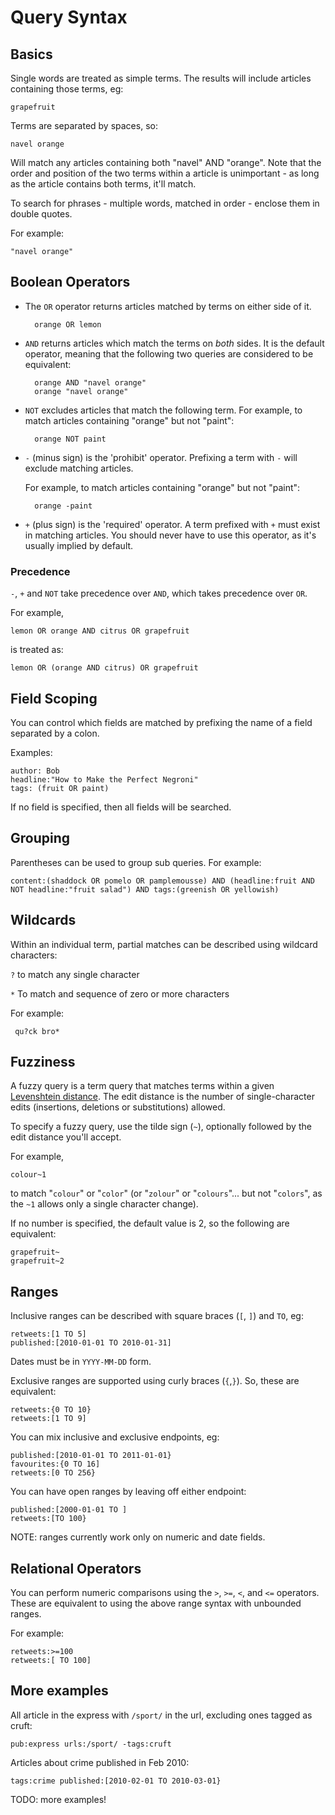 # Query Syntax

## Basics

Single words are treated as simple terms. The results will include
articles containing those terms, eg:

    grapefruit

Terms are separated by spaces, so:

    navel orange

Will match any articles containing both "navel" AND "orange". Note that the
order and position of the two terms within a article is unimportant - as
long as the article contains both terms, it'll match.


To search for phrases - multiple words, matched in order - enclose them in
double quotes.

For example:

    "navel orange"

## Boolean Operators

* The `OR` operator returns articles matched by terms on either side of it.

        orange OR lemon

* `AND` returns articles which match the terms on *both* sides.
  It is the default operator, meaning that the following two queries are
  considered to be equivalent:

        orange AND "navel orange"
        orange "navel orange"


* `NOT` excludes articles that match the following term.
  For example, to match articles containing "orange" but not "paint":

        orange NOT paint



* `-` (minus sign) is the 'prohibit' operator. Prefixing a term with `-` will exclude matching articles.

  For example, to match articles containing "orange" but not "paint":

        orange -paint

* `+` (plus sign) is the 'required' operator. A term prefixed with `+` must exist in
  matching articles. You should never have to use this operator, as it's
  usually implied by default.

### Precedence

`-`, `+` and `NOT` take precedence over `AND`, which takes precedence over `OR`.

For example,

    lemon OR orange AND citrus OR grapefruit

is treated as:

    lemon OR (orange AND citrus) OR grapefruit



## Field Scoping

You can control which fields are matched by prefixing the name of a field separated by a colon.

Examples:

    author: Bob
    headline:"How to Make the Perfect Negroni"
    tags: (fruit OR paint)

If no field is specified, then all fields will be searched.

## Grouping

Parentheses can be used to group sub queries.
For example:

    content:(shaddock OR pomelo OR pamplemousse) AND (headline:fruit AND NOT headline:"fruit salad") AND tags:(greenish OR yellowish)

## Wildcards

Within an individual term, partial matches can be described using wildcard characters:

`?` to match any single character

`*` To match and sequence of zero or more characters

For example:

     qu?ck bro*


## Fuzziness

A fuzzy query is a term query that matches terms within a given
[Levenshtein distance](https://en.wikipedia.org/wiki/Levenshtein_distance).
The edit distance is the number of single-character edits (insertions, deletions or substitutions) allowed.

To specify a fuzzy query, use the tilde sign (`~`), optionally followed by the edit distance you'll accept.


For example,

    colour~1

to match "`colour`" or "`color`" (or "`zolour`" or "`colours`"... but not "`colors`", as the `~1` allows only a single character change).

If no number is specified, the default value is 2, so the following are equivalent:

    grapefruit~
    grapefruit~2



## Ranges

Inclusive ranges can be described with square braces (`[`, `]`) and `TO`, eg:

    retweets:[1 TO 5]
    published:[2010-01-01 TO 2010-01-31]

Dates must be in `YYYY-MM-DD` form.

Exclusive ranges are supported using curly braces (`{`,`}`). So, these are equivalent:

    retweets:{0 TO 10}
    retweets:[1 TO 9]



You can mix inclusive and exclusive endpoints, eg:

    published:[2010-01-01 TO 2011-01-01}
    favourites:{0 TO 16]
    retweets:[0 TO 256}

You can have open ranges by leaving off either endpoint:

    published:[2000-01-01 TO ]
    retweets:[TO 100}


NOTE: ranges currently work only on numeric and date fields.


## Relational Operators

You can perform numeric comparisons using the `>`, `>=`, `<`, and `<=` operators.
These are equivalent to using the above range syntax with unbounded ranges.

For example:

    retweets:>=100
    retweets:[ TO 100]

## More examples

All article in the express with `/sport/` in the url, excluding ones tagged as cruft:

    pub:express urls:/sport/ -tags:cruft

Articles about crime published in Feb 2010:

    tags:crime published:[2010-02-01 TO 2010-03-01}



TODO: more examples!



